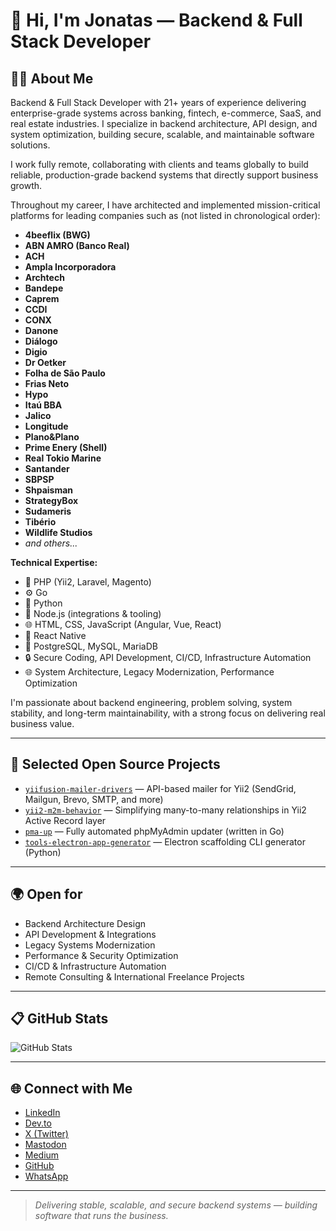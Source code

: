 # 👋 Hi, I'm Jonatas — Backend & Full Stack Developer

## 🧑‍💻 About Me

Backend & Full Stack Developer with 21+ years of experience delivering enterprise-grade systems across banking, fintech, e-commerce, SaaS, and real estate industries. I specialize in backend architecture, API design, and system optimization, building secure, scalable, and maintainable software solutions.

I work fully remote, collaborating with clients and teams globally to build reliable, production-grade backend systems that directly support business growth.

Throughout my career, I have architected and implemented mission-critical platforms for leading companies such as (not listed in chronological order):

* **4beeflix (BWG)**
* **ABN AMRO (Banco Real)**
* **ACH**
* **Ampla Incorporadora**
* **Archtech**
* **Bandepe**
* **Caprem**
* **CCDI**
* **CONX**
* **Danone**
* **Diálogo**
* **Digio**
* **Dr Oetker**
* **Folha de São Paulo**
* **Frias Neto**
* **Hypo**
* **Itaú BBA**
* **Jalico**
* **Longitude**
* **Plano\&Plano**
* **Prime Enery (Shell)**
* **Real Tokio Marine**
* **Santander**
* **SBPSP**
* **Shpaisman**
* **StrategyBox**
* **Sudameris**
* **Tibério**
* **Wildlife Studios**
* *and others...*

**Technical Expertise:**

* 🤩 PHP (Yii2, Laravel, Magento)
* ⚙️ Go
* 🐍 Python
* 🤠 Node.js (integrations & tooling)
* 🌐 HTML, CSS, JavaScript (Angular, Vue, React)
* 📱 React Native
* 🐘 PostgreSQL, MySQL, MariaDB
* 🔒 Secure Coding, API Development, CI/CD, Infrastructure Automation
* 🌐 System Architecture, Legacy Modernization, Performance Optimization

I'm passionate about backend engineering, problem solving, system stability, and long-term maintainability, with a strong focus on delivering real business value.

---

## 🚀 Selected Open Source Projects

* [`yiifusion-mailer-drivers`](https://github.com/jsas4coding/yiifusion-mailer-drivers) — API-based mailer for Yii2 (SendGrid, Mailgun, Brevo, SMTP, and more)
* [`yii2-m2m-behavior`](https://github.com/jsas4coding/yii2-m2m-behavior) — Simplifying many-to-many relationships in Yii2 Active Record layer
* [`pma-up`](https://github.com/jsas4coding/pma-up) — Fully automated phpMyAdmin updater (written in Go)
* [`tools-electron-app-generator`](https://github.com/jsas4coding/tools-electron-app-generator) — Electron scaffolding CLI generator (Python)

---

## 🌍 Open for

* Backend Architecture Design
* API Development & Integrations
* Legacy Systems Modernization
* Performance & Security Optimization
* CI/CD & Infrastructure Automation
* Remote Consulting & International Freelance Projects

---

## 📋 GitHub Stats

![GitHub Stats](https://github-readme-stats.vercel.app/api?username=jsas4coding\&show_icons=true\&hide_title=true\&hide=issues\&count_private=true\&theme=default)

---

## 🌐 Connect with Me

* [LinkedIn](https://www.linkedin.com/in/jsas4coding)
* [Dev.to](https://dev.to/jonatas_sas)
* [X (Twitter)](https://x.com/SasJonatas)
* [Mastodon](https://mastodon.social/deck/@jsas)
* [Medium](https://medium.com/@jonatassas)
* [GitHub](https://github.com/jsas4coding)
* [WhatsApp](https://wa.me/5511930601950)

---

> *Delivering stable, scalable, and secure backend systems — building software that runs the business.*
